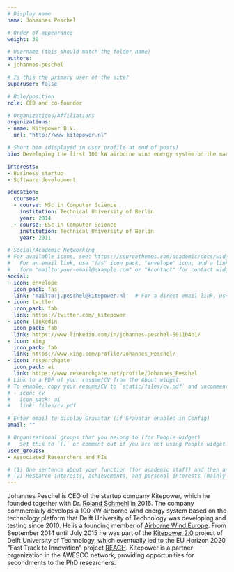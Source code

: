 ```yaml
---
# Display name
name: Johannes Peschel

# Order of appearance
weight: 30

# Username (this should match the folder name)
authors:
- johannes-peschel

# Is this the primary user of the site?
superuser: false

# Role/position
role: CEO and co-founder

# Organizations/Affiliations
organizations:
- name: Kitepower B.V.
  url: "http://www.kitepower.nl"

# Short bio (displayed in user profile at end of posts)
bio: Developing the first 100 kW airborne wind energy system on the market.

interests:
- Business startup
- Software development

education:
  courses:
  - course: MSc in Computer Science
    institution: Technical University of Berlin
    year: 2014
  - course: BSc in Computer Science
    institution: Technical University of Berlin
    year: 2011

# Social/Academic Networking
# For available icons, see: https://sourcethemes.com/academic/docs/widgets/#icons
#   For an email link, use "fas" icon pack, "envelope" icon, and a link in the
#   form "mailto:your-email@example.com" or "#contact" for contact widget.
social:
- icon: envelope
  icon_pack: fas
  link: 'mailto:j.peschel@kitepower.nl'  # For a direct email link, use "mailto:test@example.org".
- icon: twitter
  icon_pack: fab
  link: https://twitter.com/_kitepower
- icon: linkedin
  icon_pack: fab
  link: https://www.linkedin.com/in/johannes-peschel-501104b1/
- icon: xing
  icon_pack: fab
  link: https://www.xing.com/profile/Johannes_Peschel/  
- icon: researchgate
  icon_pack: ai
  link: https://www.researchgate.net/profile/Johannes_Peschel
# Link to a PDF of your resume/CV from the About widget.
# To enable, copy your resume/CV to `static/files/cv.pdf` and uncomment the lines below.  
# - icon: cv
#   icon_pack: ai
#   link: files/cv.pdf

# Enter email to display Gravatar (if Gravatar enabled in Config)
email: ""

# Organizational groups that you belong to (for People widget)
#   Set this to `[]` or comment out if you are not using People widget.  
user_groups:
- Associated Researchers and PIs

# (1) One sentence about your function (for academic staff) and then another sentence about your role(s) within the training network
# (2) Research interests, achievements, and personal interests (mainly for researchers)
---
```


Johannes Peschel is CEO of the startup company Kitepower, which he founded together with Dr. [Roland Schmehl](/authors/roland-schmehl/) in 2016. The company commercially develops a 100 kW airborne wind energy system based on the technology platform that Delft University of Technology was developing and testing since 2010. He is a founding member of [Airborne Wind Europe](http://www.airbornewindeurope.org). From September 2014 until July 2015 he was part of the [Kitepower 2.0](http://www.kitepower.eu/newsevents/81-kite-power-20.html) project of Delft University of Technology, which eventually led to the EU Horizon 2020 "Fast Track to Innovation" project [REACH](https://cordis.europa.eu/project/rcn/199241/). Kitepower is a partner organization in the AWESCO network, providing opportunities for secondments to the PhD researchers.
